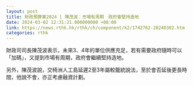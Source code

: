 ```yaml
---
layout: post
title: 財政預算案2024 | 陳茂波：市場有周期　政府會堅持造地
date: 2024-03-02 12:31:21.000000000 +08:00
link: https://news.rthk.hk/rthk/ch/component/k2/1742762-20240302.htm
categories: rthk
---
```


財政司司長陳茂波表示，未來3、4年的單位供應充足，若有需要政府隨時可以「加碼」，又提到市場有周期，政府會繼續堅持造地。

另外，陳茂波說，交椅洲人工島延遲2至3年屬較籠統說法，至於會否延後更長時間，他說不會，亦正考慮融資計劃。

